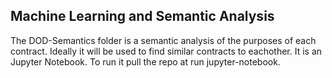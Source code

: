 
## Machine Learning and Semantic Analysis 

The DOD-Semantics folder is a semantic analysis of the purposes of each contract.  Ideally it will be used to find similar contracts to eachother. It is an Jupyter Notebook.  To run it pull the repo at run jupyter-notebook. 